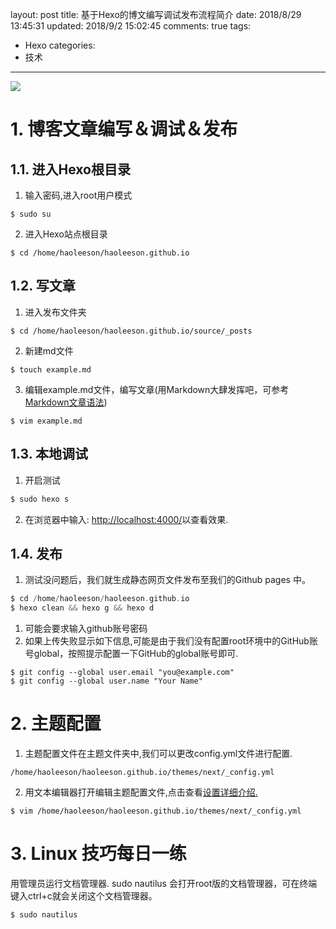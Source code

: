 layout: post
title: 基于Hexo的博文编写调试发布流程简介
date: 2018/8/29 13:45:31
updated: 2018/9/2 15:02:45
comments: true
tags:
- Hexo
categories:
- 技术

---
<img src="../../../../uploads/post-debugging-steps.png" class="full-image" />

# 1. 博客文章编写＆调试＆发布
## 1.1. 进入Hexo根目录
1. 输入密码,进入root用户模式
```
$ sudo su
```
2. 进入Hexo站点根目录
```
$ cd /home/haoleeson/haoleeson.github.io
```
<!-- more -->

## 1.2. 写文章

1. 进入发布文件夹
```
$ cd /home/haoleeson/haoleeson.github.io/source/_posts
```
2. 新建md文件
```
$ touch example.md
```
3. 编辑example.md文件，编写文章(用Markdown大肆发挥吧，可参考[Markdown文章语法](https://eisenhao.cn/2018/08/31/write-a-md-file/))
```
$ vim example.md
```

## 1.3. 本地调试

1. 开启测试
```c 命令执行目录：~/你的博客站点根目录
$ sudo hexo s
```
2. 在浏览器中输入: [http://localhost:4000/](http://localhost:4000/)以查看效果.

## 1.4. 发布

1. 测试没问题后，我们就生成静态网页文件发布至我们的Github pages 中。
```c 命令执行目录：~/你的博客站点根目录
$ cd /home/haoleeson/haoleeson.github.io
$ hexo clean && hexo g && hexo d
```
1. 可能会要求输入github账号密码
2. 如果上传失败显示如下信息,可能是由于我们没有配置root环境中的GitHub账号global，按照提示配置一下GitHub的global账号即可.
```
$ git config --global user.email "you@example.com"
$ git config --global user.name "Your Name"

```

# 2. 主题配置

1. 主题配置文件在主题文件夹中,我们可以更改config.yml文件进行配置.
```
/home/haoleeson/haoleeson.github.io/themes/next/_config.yml
```
2. 用文本编辑器打开编辑主题配置文件,点击查看[设置详细介绍.](http://theme-next.iissnan.com/getting-started.html#theme-settings)
```
$ vim /home/haoleeson/haoleeson.github.io/themes/next/_config.yml
```

# 3. Linux 技巧每日一练

用管理员运行文档管理器. sudo nautilus 会打开root版的文档管理器，可在终端键入ctrl+c就会关闭这个文档管理器。
```
$ sudo nautilus
```
